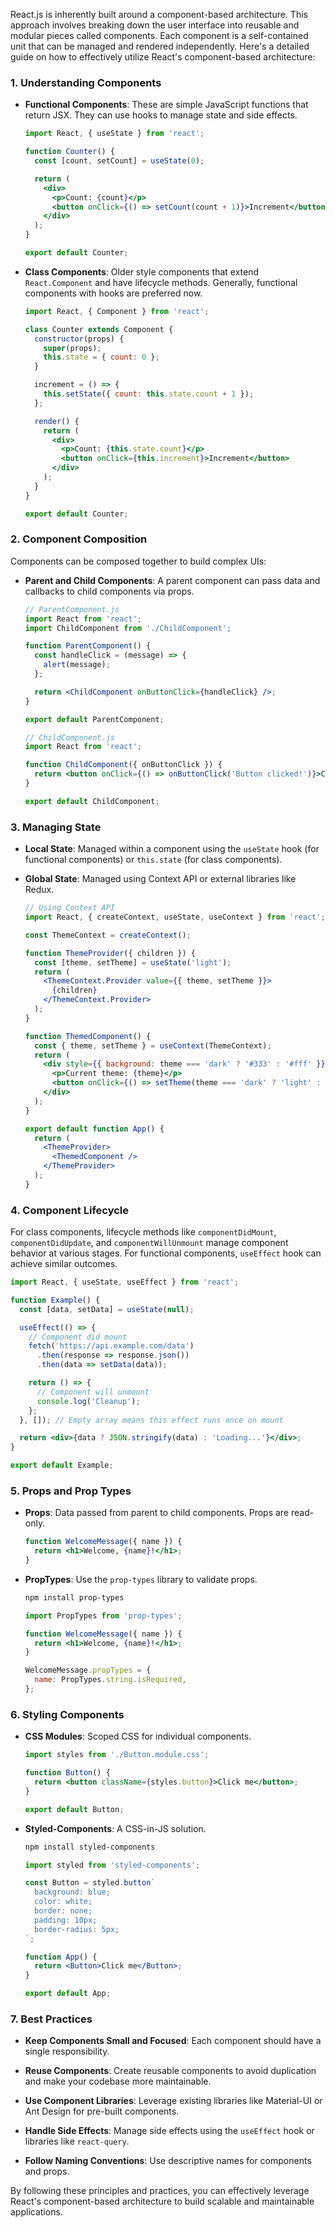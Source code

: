 React.js is inherently built around a component-based architecture. This approach involves breaking down the user interface into reusable and modular pieces called components. Each component is a self-contained unit that can be managed and rendered independently. Here's a detailed guide on how to effectively utilize React's component-based architecture:

### **1. Understanding Components**

- **Functional Components**: These are simple JavaScript functions that return JSX. They can use hooks to manage state and side effects.

  ```jsx
  import React, { useState } from 'react';

  function Counter() {
    const [count, setCount] = useState(0);

    return (
      <div>
        <p>Count: {count}</p>
        <button onClick={() => setCount(count + 1)}>Increment</button>
      </div>
    );
  }

  export default Counter;
  ```

- **Class Components**: Older style components that extend `React.Component` and have lifecycle methods. Generally, functional components with hooks are preferred now.

  ```jsx
  import React, { Component } from 'react';

  class Counter extends Component {
    constructor(props) {
      super(props);
      this.state = { count: 0 };
    }

    increment = () => {
      this.setState({ count: this.state.count + 1 });
    };

    render() {
      return (
        <div>
          <p>Count: {this.state.count}</p>
          <button onClick={this.increment}>Increment</button>
        </div>
      );
    }
  }

  export default Counter;
  ```

### **2. Component Composition**

Components can be composed together to build complex UIs:

- **Parent and Child Components**: A parent component can pass data and callbacks to child components via props.

  ```jsx
  // ParentComponent.js
  import React from 'react';
  import ChildComponent from './ChildComponent';

  function ParentComponent() {
    const handleClick = (message) => {
      alert(message);
    };

    return <ChildComponent onButtonClick={handleClick} />;
  }

  export default ParentComponent;

  // ChildComponent.js
  import React from 'react';

  function ChildComponent({ onButtonClick }) {
    return <button onClick={() => onButtonClick('Button clicked!')}>Click Me</button>;
  }

  export default ChildComponent;
  ```

### **3. Managing State**

- **Local State**: Managed within a component using the `useState` hook (for functional components) or `this.state` (for class components).

- **Global State**: Managed using Context API or external libraries like Redux.

  ```jsx
  // Using Context API
  import React, { createContext, useState, useContext } from 'react';

  const ThemeContext = createContext();

  function ThemeProvider({ children }) {
    const [theme, setTheme] = useState('light');
    return (
      <ThemeContext.Provider value={{ theme, setTheme }}>
        {children}
      </ThemeContext.Provider>
    );
  }

  function ThemedComponent() {
    const { theme, setTheme } = useContext(ThemeContext);
    return (
      <div style={{ background: theme === 'dark' ? '#333' : '#fff' }}>
        <p>Current theme: {theme}</p>
        <button onClick={() => setTheme(theme === 'dark' ? 'light' : 'dark')}>Toggle Theme</button>
      </div>
    );
  }

  export default function App() {
    return (
      <ThemeProvider>
        <ThemedComponent />
      </ThemeProvider>
    );
  }
  ```

### **4. Component Lifecycle**

For class components, lifecycle methods like `componentDidMount`, `componentDidUpdate`, and `componentWillUnmount` manage component behavior at various stages. For functional components, `useEffect` hook can achieve similar outcomes.

```jsx
import React, { useState, useEffect } from 'react';

function Example() {
  const [data, setData] = useState(null);

  useEffect(() => {
    // Component did mount
    fetch('https://api.example.com/data')
      .then(response => response.json())
      .then(data => setData(data));

    return () => {
      // Component will unmount
      console.log('Cleanup');
    };
  }, []); // Empty array means this effect runs once on mount

  return <div>{data ? JSON.stringify(data) : 'Loading...'}</div>;
}

export default Example;
```

### **5. Props and Prop Types**

- **Props**: Data passed from parent to child components. Props are read-only.

  ```jsx
  function WelcomeMessage({ name }) {
    return <h1>Welcome, {name}!</h1>;
  }
  ```

- **PropTypes**: Use the `prop-types` library to validate props.

  ```bash
  npm install prop-types
  ```

  ```jsx
  import PropTypes from 'prop-types';

  function WelcomeMessage({ name }) {
    return <h1>Welcome, {name}!</h1>;
  }

  WelcomeMessage.propTypes = {
    name: PropTypes.string.isRequired,
  };
  ```

### **6. Styling Components**

- **CSS Modules**: Scoped CSS for individual components.

  ```jsx
  import styles from './Button.module.css';

  function Button() {
    return <button className={styles.button}>Click me</button>;
  }

  export default Button;
  ```

- **Styled-Components**: A CSS-in-JS solution.

  ```bash
  npm install styled-components
  ```

  ```jsx
  import styled from 'styled-components';

  const Button = styled.button`
    background: blue;
    color: white;
    border: none;
    padding: 10px;
    border-radius: 5px;
  `;

  function App() {
    return <Button>Click me</Button>;
  }

  export default App;
  ```

### **7. Best Practices**

- **Keep Components Small and Focused**: Each component should have a single responsibility.

- **Reuse Components**: Create reusable components to avoid duplication and make your codebase more maintainable.

- **Use Component Libraries**: Leverage existing libraries like Material-UI or Ant Design for pre-built components.

- **Handle Side Effects**: Manage side effects using the `useEffect` hook or libraries like `react-query`.

- **Follow Naming Conventions**: Use descriptive names for components and props.

By following these principles and practices, you can effectively leverage React's component-based architecture to build scalable and maintainable applications.
